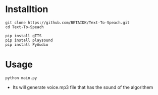 # Installtion

```
git clone https://github.com/BETAIDK/Text-To-Speach.git
cd Text-To-Speach

pip install gTTS
pip install playsound
pip install PyAudio
```

# Usage

```
python main.py
```

* Its will generate voice.mp3 file that has the sound of the algorithem
